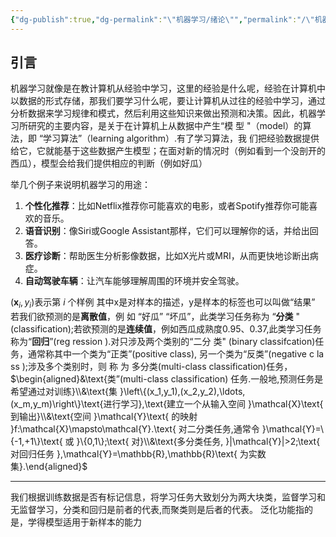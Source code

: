 ```yaml
---
{"dg-publish":true,"dg-permalink":"\"机器学习/绪论\"","permalink":"/\"机器学习/绪论\"/","dgPassFrontmatter":true,"created":"2024-01-28T23:03:21.601+08:00","updated":"2024-01-28T23:27:48.328+08:00"}
---
```


## 引言
机器学习就像是在教计算机从经验中学习，这里的经验是什么呢，经验在计算机中以数据的形式存储，那我们要学习什么呢，要让计算机从过往的经验中学习，通过分析数据来学习规律和模式，然后利用这些知识来做出预测和决策。因此，机器学习所研究的主要内容，是关于在计算机上从数据中产生“模 型 "（model）的算法，即 “学习算法”（learning algorithm）.有了学习算法，我 们把经验数据提供给它，它就能基于这些数据产生模型；在面对新的情况时（例如看到一个没剖开的西瓜），模型会给我们提供相应的判断（例如好瓜）

举几个例子来说明机器学习的用途：

1. **个性化推荐**：比如Netflix推荐你可能喜欢的电影，或者Spotify推荐你可能喜欢的音乐。
2. **语音识别**：像Siri或Google Assistant那样，它们可以理解你的话，并给出回答。
3. **医疗诊断**：帮助医生分析影像数据，比如X光片或MRI，从而更快地诊断出病症。
4. **自动驾驶车辆**：让汽车能够理解周围的环境并安全驾驶。

$\left(\boldsymbol{x}_i,y_i\right)\text{表示第 }i\text{ 个样例}$ 其中x是对样本的描述，y是样本的标签也可以叫做“结果”
若我们欲预测的是**离散值**，例 如 “好瓜” “坏瓜”，此类学习任务称为 “**分类** "(classification);若欲预测的是**连续值**，例如西瓜成熟度0.95、0.37,此类学习任务称为“**回归**”(reg ression ).对只涉及两个类别的“二分 类" (binary classifcation)任务，通常称其中一个类为“正类”(positive class), 另一个类为“反类”(negative c la ss );涉及多个类别时，则 称 为 多分类(multi-class classification)任务，$\begin{aligned}&\text{类”(multi-class classification) 任务.一般地,预测任务是希望通过对训练}\\&\text{集 }\left\{(x_1,y_1),(x_2,y_2),\ldots,(x_m,y_m)\right\}\text{进行学习},\text{建立一个从输入空间 }\mathcal{X}\text{ 到输出}\\&\text{空间 }\mathcal{Y}\text{ 的映射 }f:\mathcal{X}\mapsto\mathcal{Y}.\text{ 对二分类任务,通常令 }\mathcal{Y}=\{-1,+1\}\text{ 或 }\{0,1\};\text{ 对}\\&\text{多分类任务, }|\mathcal{Y}|>2;\text{ 对回归任务 },\mathcal{Y}=\mathbb{R},\mathbb{R}\text{ 为实数集}.\end{aligned}$

---
我们根据训练数据是否有标记信息，将学习任务大致划分为两大块类，监督学习和无监督学习，分类和回归是前者的代表,而聚类则是后者的代表。
泛化功能指的是，学得模型适用于新样本的能力